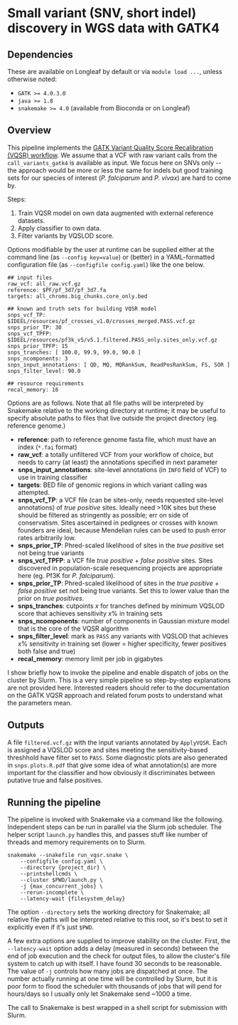 # Small variant (SNV, short indel) discovery in WGS data with GATK4

## Dependencies

These are available on Longleaf by default or via `module load ...`, unless otherwise noted:

* `GATK >= 4.0.3.0`
* `java >= 1.8`
* `snakemake >= 4.0` (available from Bioconda or on Longleaf)

## Overview

This pipeline implements the [GATK Variant Quality Score Recalibration (VQSR) workflow](https://software.broadinstitute.org/gatk/documentation/article?id=11084). We assume that a VCF with raw variant calls from the `call_variants_gatk4` is available as input. We focus here on SNVs only -- the approach would be more or less the same for indels but good training sets for our species of interest (_P. falciparum_ and _P. vivax_) are hard to come by.

Steps:

1. Train VQSR model on own data augmented with external reference datasets.
2. Apply classifier to own data.
3. Filter variants by VQSLOD score.

Options modifiable by the user at runtime can be supplied either at the command line (as `--config key=value`) or (better) in a YAML-formatted configuration file (as `--configfile config.yaml`) like the one below.

```
## input files
raw_vcf: all_raw.vcf.gz
reference: $PF/pf_3d7/pf_3d7.fa
targets: all_chroms.big_chunks.core_only.bed

## known and truth sets for building VQSR model
snps_vcf_TP: $IDEEL/resources/pf_crosses_v1.0/crosses_merged.PASS.vcf.gz
snps_prior_TP: 30
snps_vcf_TPFP: $IDEEL/resources/pf3k_v5/v5.1.filtered.PASS_only.sites_only.vcf.gz
snps_prior_TPFP: 15
snps_tranches: [ 100.0, 99.9, 99.0, 90.0 ]
snps_ncomponents: 3
snps_input_annotations: [ QD, MQ, MQRankSum, ReadPosRankSum, FS, SOR ]
snps_filter_level: 90.0

## resource requirements
recal_memory: 16
```

Options are as follows. Note that all file paths will be interpreted by Snakemake relative to the working directory at runtime; it may be useful to specify absolute paths to files that live outside the project directory (eg. reference genome.)

* **reference**: path to reference genome fasta file, which must have an index (`*.fai` format)
* **raw_vcf**: a totally unfiltered VCF from your workflow of choice, but needs to carry (at least) the annotations specified in next parameter
* **snps_input_annotations**: site-level annotations (in `INFO` field of VCF) to use in training classifier
* **targets**: BED file of genomic regions in which variant calling was attempted.
* **snps_vcf_TP**: a VCF file (can be sites-only, needs requested site-level annotations) of _true positive_ sites. Ideally need >10K sites but these should be filtered as stringently as possible; err on side of conservatism. Sites ascertained in pedigrees or crosses with known founders are ideal, because Mendelian rules can be used to push error rates arbitrarily low.
* **snps_prior_TP**: Phred-scaled likelihood of sites in the _true positive_ set not being true variants
* **snps_vcf_TPFP**: a VCF file _true positive + false positive_ sites. Sites discovered in population-scale resequencing projects are appropriate here (eg. Pf3K for _P. falciparum_).
* **snps_prior_TP**: Phred-scaled likelihood of sites in the _true positive + false positive_ set not being true variants. Set this to lower value than the prior on _true positives_.
* **snps_tranches**: cutpoints _x_ for tranches defined by minimum VQSLOD score that achieves sensitivity _x_% in training sets
* **snps_ncomponents**: number of components in Gaussian mixture model that is the core of the VQSR algorithm
* **snps_filter_level**: mark as `PASS` any variants with VQSLOD that achieves _x_% sensitivity in training set (lower = higher specificity, fewer positives both false and true)
* **recal_memory**: memory limit per job in gigabytes

I show briefly how to invoke the pipeline and enable dispatch of jobs on the cluster by Slurm. This is a very simple pipeline so step-by-step explanations are not provided here. Interested readers should refer to the documentation on the GATK VQSR approach and related forum posts to understand what the parameters mean.

## Outputs

A file `filtered.vcf.gz` with the input variants annotated by `ApplyVQSR`. Each is assigned a VQSLOD score and sites meeting the sensitivity-based threshhold have filter set to `PASS`. Some diagnostic plots are also generated in `snps.plots.R.pdf` that give some idea of what annotation(s) are more important for the classifier and how obviously it discriminates between putative true and false positives.

## Running the pipeline
The pipeline is invoked with Snakemake via a command like the following. Independent steps can be run in parallel via the Slurm job scheduler. The helper script `launch.py` handles this, and passes stuff like number of threads and memory requirements on to Slurm.

```
snakemake --snakefile run_vqsr.snake \
	--configfile config.yaml \
	--directory {project_dir} \
	--printshellcmds \
	--cluster $PWD/launch.py \
	-j {max_concurrent_jobs} \
	--rerun-incomplete \
	--latency-wait {filesystem_delay}
```

The option `--directory` sets the working directory for Snakemake; all relative file paths will be interpreted relative to this root, so it's best to set it explicitly even if it's just `$PWD`.

A few extra options are supplied to improve stability on the cluster. First, the `--latency-wait` option adds a delay (measured in seconds) between the end of job execution and the check for output files, to allow the cluster's file system to catch up with itself. I have found 30 seconds to be reasonable. The value of `-j` controls how many jobs are dispatched at once. The number actually running at one time will be controlled by Slurm, but it is poor form to flood the scheduler with thousands of jobs that will pend for hours/days so I usually only let Snakemake send ~1000 a time.

The call to Snakemake is best wrapped in a shell script for submission with Slurm.
